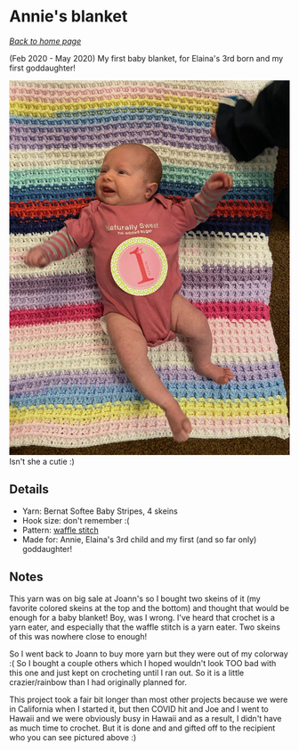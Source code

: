 # Annie's blanket

[*Back to home page*](..)

(Feb 2020 - May 2020) My first baby blanket, for Elaina's 3rd born and my first goddaughter! 

<img src="media/annie_blanket.jpg" style="max-width: 100%" />
Isn't she a cutie :) 

## Details
- Yarn: Bernat Softee Baby Stripes, 4 skeins
- Hook size: don't remember :( 
- Pattern: [waffle stitch](https://bellacococrochet.com/waffle-stitch/)
- Made for: Annie, Elaina's 3rd child and my first (and so far only) goddaughter! 

## Notes 
This yarn was on big sale at Joann's so I bought two skeins of it (my favorite colored skeins at the top and the bottom) and thought that would be enough for a baby blanket! Boy, was I wrong. I've heard that crochet is a yarn eater, and especially that the waffle stitch is a yarn eater. Two skeins of this was nowhere close to enough! 

So I went back to Joann to buy more yarn but they were out of my colorway :( So I bought a couple others which I hoped wouldn't look TOO bad with this one and just kept on crocheting until I ran out. So it is a little crazier/rainbow than I had originally planned for. 

This project took a fair bit longer than most other projects because we were in California when I started it, but then COVID hit and Joe and I went to Hawaii and we were obviously busy in Hawaii and as a result, I didn't have as much time to crochet. But it is done and and gifted off to the recipient who you can see pictured above :) 
